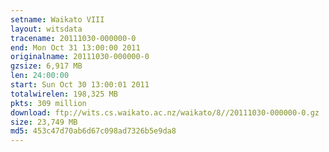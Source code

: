 ```yaml
---
setname: Waikato VIII
layout: witsdata
tracename: 20111030-000000-0
end: Mon Oct 31 13:00:00 2011
originalname: 20111030-000000-0
gzsize: 6,917 MB
len: 24:00:00
start: Sun Oct 30 13:00:01 2011
totalwirelen: 198,325 MB
pkts: 309 million
download: ftp://wits.cs.waikato.ac.nz/waikato/8//20111030-000000-0.gz
size: 23,749 MB
md5: 453c47d70ab6d67c098ad7326b5e9da8
---
```

